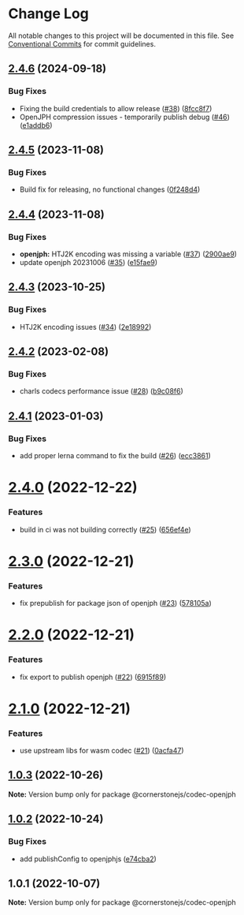 # Change Log

All notable changes to this project will be documented in this file.
See [Conventional Commits](https://conventionalcommits.org) for commit guidelines.

## [2.4.6](https://github.com/cornerstonejs/codecs/compare/@cornerstonejs/codec-openjph@2.4.5...@cornerstonejs/codec-openjph@2.4.6) (2024-09-18)


### Bug Fixes

* Fixing the build credentials to allow release ([#38](https://github.com/cornerstonejs/codecs/issues/38)) ([8fcc8f7](https://github.com/cornerstonejs/codecs/commit/8fcc8f7c8044e4d36c0e1405c0eaa3e159ca0597))
* OpenJPH compression issues - temporarily publish debug ([#46](https://github.com/cornerstonejs/codecs/issues/46)) ([e1addb6](https://github.com/cornerstonejs/codecs/commit/e1addb67beecca8cc41e9eebaa5b4aae06a252e1))





## [2.4.5](https://github.com/chafey/openjphjs/compare/@cornerstonejs/codec-openjph@2.4.4...@cornerstonejs/codec-openjph@2.4.5) (2023-11-08)


### Bug Fixes

* Build fix for releasing, no functional changes ([0f248d4](https://github.com/chafey/openjphjs/commit/0f248d419ab456c50afaeb95a3abd6cf1468fbb5))





## [2.4.4](https://github.com/chafey/openjphjs/compare/@cornerstonejs/codec-openjph@2.4.3...@cornerstonejs/codec-openjph@2.4.4) (2023-11-08)


### Bug Fixes

* **openjph:** HTJ2K encoding was missing a variable ([#37](https://github.com/chafey/openjphjs/issues/37)) ([2900ae9](https://github.com/chafey/openjphjs/commit/2900ae92b10de00a254ba6323e3b2235320d997f))
* update openjph 20231006 ([#35](https://github.com/chafey/openjphjs/issues/35)) ([e15fae9](https://github.com/chafey/openjphjs/commit/e15fae9f1e188b084b3dcd6761ffb990fd031650))





## [2.4.3](https://github.com/chafey/openjphjs/compare/@cornerstonejs/codec-openjph@2.4.2...@cornerstonejs/codec-openjph@2.4.3) (2023-10-25)


### Bug Fixes

* HTJ2K encoding issues ([#34](https://github.com/chafey/openjphjs/issues/34)) ([2e18992](https://github.com/chafey/openjphjs/commit/2e18992f8047daac09b78e5881140aa02d36709d))





## [2.4.2](https://github.com/chafey/openjphjs/compare/@cornerstonejs/codec-openjph@2.4.1...@cornerstonejs/codec-openjph@2.4.2) (2023-02-08)


### Bug Fixes

* charls codecs performance issue ([#28](https://github.com/chafey/openjphjs/issues/28)) ([b9c08f6](https://github.com/chafey/openjphjs/commit/b9c08f660dec5e6a1d92202c45364793f9cfd317))





## [2.4.1](https://github.com/chafey/openjphjs/compare/@cornerstonejs/codec-openjph@2.4.0...@cornerstonejs/codec-openjph@2.4.1) (2023-01-03)


### Bug Fixes

* add proper lerna command to fix the build ([#26](https://github.com/chafey/openjphjs/issues/26)) ([ecc3861](https://github.com/chafey/openjphjs/commit/ecc3861a22676221a3a94c1245000b1b6967223f))





# [2.4.0](https://github.com/chafey/openjphjs/compare/@cornerstonejs/codec-openjph@2.3.0...@cornerstonejs/codec-openjph@2.4.0) (2022-12-22)


### Features

* build in ci was not building correctly ([#25](https://github.com/chafey/openjphjs/issues/25)) ([656ef4e](https://github.com/chafey/openjphjs/commit/656ef4e296889cae915a1134bbb33d47c2e9313a))





# [2.3.0](https://github.com/chafey/openjphjs/compare/@cornerstonejs/codec-openjph@2.2.0...@cornerstonejs/codec-openjph@2.3.0) (2022-12-21)


### Features

* fix prepublish for package json of openjph ([#23](https://github.com/chafey/openjphjs/issues/23)) ([578105a](https://github.com/chafey/openjphjs/commit/578105aab46e4b2b217d575838e71332d26eb5e5))





# [2.2.0](https://github.com/chafey/openjphjs/compare/@cornerstonejs/codec-openjph@2.1.0...@cornerstonejs/codec-openjph@2.2.0) (2022-12-21)


### Features

* fix export to publish openjph ([#22](https://github.com/chafey/openjphjs/issues/22)) ([6915f89](https://github.com/chafey/openjphjs/commit/6915f89a3fe69dc012a274a971cf1b389d600b2e))





# [2.1.0](https://github.com/chafey/openjphjs/compare/@cornerstonejs/codec-openjph@1.0.3...@cornerstonejs/codec-openjph@2.1.0) (2022-12-21)


### Features

* use upstream libs for wasm codec  ([#21](https://github.com/chafey/openjphjs/issues/21)) ([0acfa47](https://github.com/chafey/openjphjs/commit/0acfa47a8832bfd074c6735d1fd5757f580b6b02))





## [1.0.3](https://github.com/chafey/openjphjs/compare/@cornerstonejs/codec-openjph@1.0.2...@cornerstonejs/codec-openjph@1.0.3) (2022-10-26)

**Note:** Version bump only for package @cornerstonejs/codec-openjph





## [1.0.2](https://github.com/chafey/openjphjs/compare/@cornerstonejs/codec-openjph@1.0.1...@cornerstonejs/codec-openjph@1.0.2) (2022-10-24)


### Bug Fixes

* add publishConfig to openjphjs ([e74cba2](https://github.com/chafey/openjphjs/commit/e74cba22e14125647f08dee1e7ae97893460eedf))





## 1.0.1 (2022-10-07)

**Note:** Version bump only for package @cornerstonejs/codec-openjph
